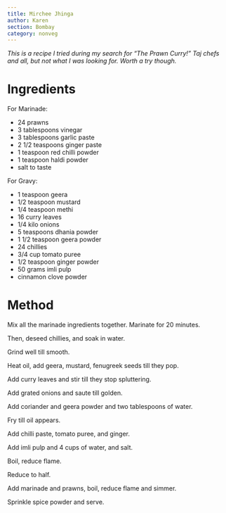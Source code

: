 ```yaml
---
title: Mirchee Jhinga
author: Karen
section: Bombay
category: nonveg
---
```

_This is a recipe I tried during my search for “The Prawn Curry!” Taj chefs and all, but not what I was looking for. Worth a try though._

# Ingredients

For Marinade:
* 24 prawns
* 3 tablespoons vinegar
* 3 tablespoons garlic paste
* 2 1/2 teaspoons ginger paste
* 1 teaspoon red chilli powder
* 1 teaspoon haldi powder
* salt to taste

For Gravy:

* 1 teaspoon geera
* 1/2 teaspoon mustard
* 1/4 teaspoon methi
* 16 curry leaves
* 1/4 kilo onions
* 5 teaspoons dhania powder
* 1 1/2 teaspoon geera powder
* 24 chillies
* 3/4 cup tomato puree
* 1/2 teaspoon ginger powder
* 50 grams imli pulp
* cinnamon clove powder


# Method


Mix all the marinade ingredients together. Marinate for 20 minutes.

Then, deseed chillies, and soak in water.

Grind well till smooth.

Heat oil, add geera, mustard, fenugreek seeds till they pop.

Add curry leaves and stir till they stop spluttering.

Add grated onions and saute till golden.

Add coriander and geera powder and two tablespoons of water.

Fry till oil appears.

Add chilli paste, tomato puree, and ginger.

Add imli pulp and 4 cups of water, and salt.

Boil, reduce flame.

Reduce to half.

Add marinade and prawns, boil, reduce flame and simmer.

Sprinkle spice powder and serve.

 
